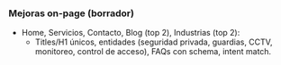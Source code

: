 ### Mejoras on-page (borrador)

- Home, Servicios, Contacto, Blog (top 2), Industrias (top 2):
  - Titles/H1 únicos, entidades (seguridad privada, guardias, CCTV, monitoreo, control de acceso), FAQs con schema, intent match.
